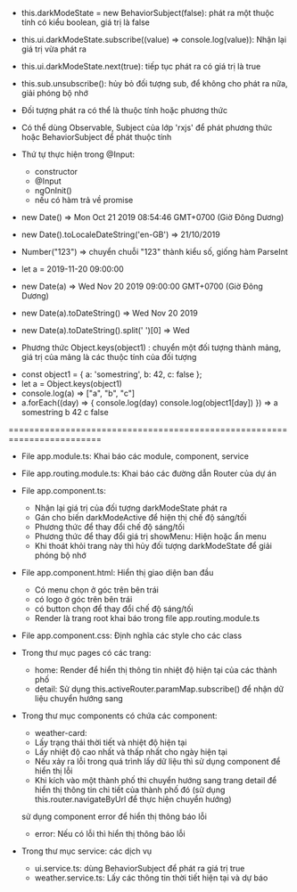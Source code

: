 - this.darkModeState = new BehaviorSubject<boolean>(false): phát ra một thuộc tính có kiểu boolean, 
giá trị là false

- this.ui.darkModeState.subscribe((value) => console.log(value)): Nhận lại giá trị vừa phát ra

- this.ui.darkModeState.next(true): tiếp tục phát ra có giá trị là true

- this.sub.unsubscribe(): hủy bỏ đối tượng sub, để không cho phát ra nữa, giải phóng bộ nhớ

- Đối tượng phát ra có thể là thuộc tính hoặc phương thức

- Có thể dùng Observable, Subject của lớp 'rxjs' để phát phương thức hoặc
BehaviorSubject để phát thuộc tính

- Thứ tự thực hiện trong @Input:
	+ constructor
	+ @Input
	+ ngOnInit()
	+ nếu có hàm trả về promise

- new Date() => Mon Oct 21 2019 08:54:46 GMT+0700 (Giờ Đông Dương)
- new Date().toLocaleDateString('en-GB') => 21/10/2019
- Number("123") => chuyển chuỗi "123" thành kiểu số, giống hàm ParseInt
- let a = 2019-11-20 09:00:00
- new Date(a) => Wed Nov 20 2019 09:00:00 GMT+0700 (Giờ Đông Dương)
- new Date(a).toDateString() => Wed Nov 20 2019
- new Date(a).toDateString().split(' ')[0] => Wed

* Phương thức Object.keys(object1) : chuyển một đối tượng thành mảng,
giá trị của mảng là các thuộc tính của đối tượng
- const object1 = {
			a: 'somestring',
			b: 42,
			c: false
		};
- let a = Object.keys(object1)
- console.log(a) =>  ["a", "b", "c"]
- a.forEach((day) => {
        console.log(day)
        console.log(object1[day])
      })
	  => a
		somestring
		b
		42
		c
		false

========================================================================
- File app.module.ts: Khai báo các module, component, service
- File app.routing.module.ts: Khai báo các đường dẫn Router của dự án
- File app.component.ts: 
	+ Nhận lại giá trị của đối tượng darkModeState phát ra
	+ Gán cho biến darkModeActive để hiện thị chế độ sáng/tối
	+ Phương thức để thay đổi chế độ sáng/tối
	+ Phương thức để thay đổi giá trị showMenu: Hiện hoặc ẩn menu
	+ Khi thoát khỏi trang này thì hủy đối tượng darkModeState để giải phóng bộ nhớ
- File app.component.html:
	Hiển thị giao diện ban đầu
	+ Có menu chọn ở góc trên bên trái
	+ có logo ở góc trên bên trái
	+ có button chọn để thay đổi chế độ sáng/tối
	+ Render <router-outlet></router-outlet> là trang root
	khai báo trong file app.routing.module.ts
- File app.component.css: Định nghĩa các style cho các class
- Trong thư mục pages có các trang:
	+ home: Render <weather-card> để hiển thị thông tin nhiệt độ hiện tại
	của các thành phố
	+ detail: Sử dụng this.activeRouter.paramMap.subscribe() để nhận dữ liệu chuyển hướng sang
- Trong thư mục components có chứa các component:
	+ weather-card:
	- Lấy trạng thái thời tiết và nhiệt độ hiện tại
	- Lấy nhiệt độ cao nhất và thấp nhất cho ngày hiện tại
	- Nếu xảy ra lỗi trong quá trình lấy dữ liệu thì
	sử dụng component <error> để hiển thị lỗi
	- Khi kích vào một thành phố thì chuyển hướng sang trang detail
	 để hiển thị thông tin chi tiết của thành phố đó
	 (sử dụng this.router.navigateByUrl để thực hiện chuyển hướng)
	 
	sử dụng component error để hiển thị thông báo lỗi
	+ error: Nếu có lỗi thì hiển thị thông báo lỗi
- Trong thư mục service: các dịch vụ
	+ ui.service.ts: dùng BehaviorSubject để phát ra giá trị true
	+ weather.service.ts: Lấy các thông tin thời tiết hiện tại và dự báo